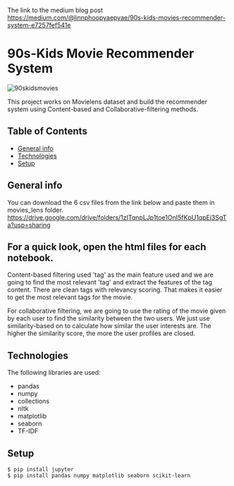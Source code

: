 The link to the medium blog post
https://medium.com/@linnphoopyaepyae/90s-kids-movies-recommender-system-e7257fef541e

# 90s-Kids Movie Recommender System

![90skidsmovies](https://user-images.githubusercontent.com/20230956/125284756-e0451280-e33f-11eb-9a24-aa57eb02e7d1.png)


This project works on Movielens dataset and build the recommender system using Content-based and Collaborative-filtering methods.

## Table of Contents
* [General info](#general-info)
* [Technologies](#technologies)
* [Setup](#setup)

## General info

You can download the 6 csv files from the link below and paste them in movies_lens folder.
https://drive.google.com/drive/folders/1zITqnpLJp1toe1OnI5fKpU1qpEj3SgTa?usp=sharing

## For a quick look, open the html files for each notebook.

Content-based filtering used 'tag' as the main feature used and we are going to find the most relevant 'tag' and extract the features of the tag content. There are clean tags with relevancy scoring. That makes it easier to get the most relevant tags for the movie.

For collaborative filtering, we are going to use the rating of the movie given by each user to find the similarity between the two users. We just use similarity-based on to calculate how similar the user interests are. The higher the similarity score, the more the user profiles are closed.


## Technologies
The following libraries are used:
* pandas
* numpy
* collections
* nltk
* matplotlib
* seaborn
* TF-IDF

## Setup
```
$ pip install jupyter
$ pip install pandas numpy matplotlib seaborn scikit-learn
```
